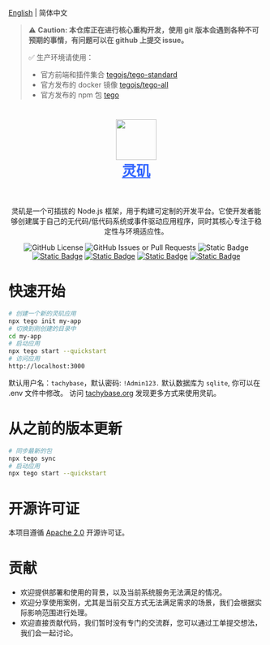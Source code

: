 [English](./README.md) | 简体中文 
> ⚠️ **Caution: 本仓库正在进行核心重构开发，使用 git 版本会遇到各种不可预期的事情，有问题可以在 github 上提交 issue。**
>
> ✅ 生产环境请使用：
> - 官方前端和插件集合 [tegojs/tego-standard](https://github.com/tegojs/tego-standard)
> - 官方发布的 docker 镜像 [tegojs/tego-all](https://hub.docker.com/r/tegojs/tego-all)
> - 官方发布的 npm 包 [tego](https://www.npmjs.com/package/tego)

<h1 align="center" style="border-bottom: none">
    <div>
        <a style="color:#36f" href="https://www.tachybase.com">
            <img src="https://tachybase-1321007335.cos.ap-shanghai.myqcloud.com/3733d6bd0a3376a93ba6180b32194369.png" width="80" />
            <br>
            灵矶
        </a>
    </div>
</h1>

<br>

<p align="center">
灵矶是一个可插拔的 Node.js 框架，用于构建可定制的开发平台。它使开发者能够创建属于自己的无代码/低代码系统或事件驱动应用程序，同时其核心专注于稳定性与环境适应性。
</p>
<p align="center">
   <img alt="GitHub License" src="https://img.shields.io/github/license/tegojs/tego">
   <img alt="GitHub Issues or Pull Requests" src="https://img.shields.io/github/issues/tegojs/tego">
   <img alt="Static Badge" src="https://img.shields.io/badge/build-passing-brightgreen">
   <a href="./README.md"><img alt="Static Badge" src="https://img.shields.io/badge/English Version-red"></a>
   <a href="./README.ZH-CN.md"><img alt="Static Badge" src="https://img.shields.io/badge/中文版本-blue"></a>
   <a href="https://gitee.com/tachybase/tachybase"><img alt="Static Badge" src="https://img.shields.io/badge/gitee-green"></a>
   <a href="https://github.com/tegojs/tego"><img alt="Static Badge" src="https://img.shields.io/badge/Github-lightblack"></a>
</p>

# 快速开始

```bash 
# 创建一个新的灵矶应用
npx tego init my-app
# 切换到刚创建的目录中
cd my-app
# 启动应用
npx tego start --quickstart
# 访问应用
http://localhost:3000
```

默认用户名：`tachybase`，默认密码: `!Admin123.`
默认数据库为 `sqlite`, 你可以在 .env 文件中修改。
访问 [tachybase.org](https://tachybase.org/) 发现更多方式来使用灵矶。

# 从之前的版本更新

```bash
# 同步最新的包
npx tego sync
# 启动应用
npx tego start --quickstart
```

# 开源许可证

本项目遵循  [Apache 2.0](LICENSE) 开源许可证。

# 贡献

- 欢迎提供部署和使用的背景，以及当前系统服务无法满足的情况。
- 欢迎分享使用案例，尤其是当前交互方式无法满足需求的场景，我们会根据实际影响范围进行处理。
- 欢迎直接贡献代码，我们暂时没有专门的交流群，您可以通过工单提交想法，我们会一起讨论。
